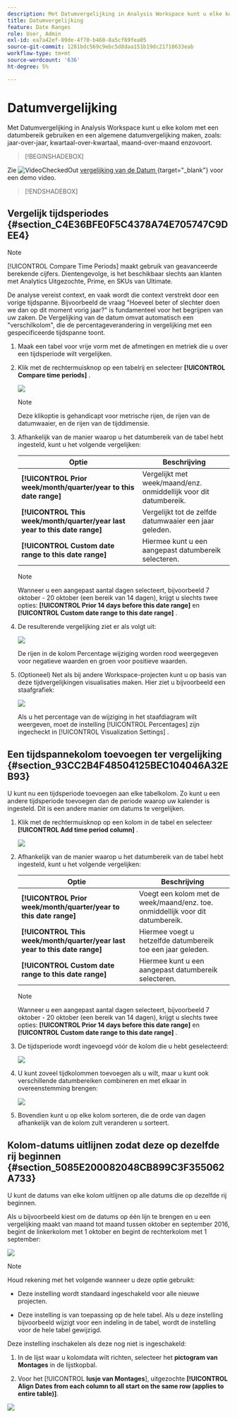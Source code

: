 ```yaml
---
description: Met Datumvergelijking in Analysis Workspace kunt u elke kolom met een datumbereik gebruiken en een algemene datumvergelijking maken, zoals jaar-over-jaar, kwartaal-over-kwartaal, maand-over-maand enzovoort.
title: Datumvergelijking
feature: Date Ranges
role: User, Admin
exl-id: ea7a42ef-89de-4f70-b468-8a5cf69fea05
source-git-commit: 1281bdc569c9ebc5d8daa151b19dc21710633eab
workflow-type: tm+mt
source-wordcount: '636'
ht-degree: 5%

---
```


# Datumvergelijking

Met Datumvergelijking in Analysis Workspace kunt u elke kolom met een datumbereik gebruiken en een algemene datumvergelijking maken, zoals: jaar-over-jaar, kwartaal-over-kwartaal, maand-over-maand enzovoort.


>[!BEGINSHADEBOX]

Zie ![ VideoCheckedOut ](/help/assets/icons/VideoCheckedOut.svg) [ vergelijking van de Datum ](https://video.tv.adobe.com/v/30753?quality=12&learn=on){target="_blank"} voor een demo video.

>[!ENDSHADEBOX]



## Vergelijk tijdsperiodes {#section_C4E36BFE0F5C4378A74E705747C9DEE4}

>[!NOTE]
>[!UICONTROL Compare Time Periods] maakt gebruik van geavanceerde berekende cijfers. Dientengevolge, is het beschikbaar slechts aan klanten met Analytics Uitgezochte, Prime, en SKUs van Ultimate.

De analyse vereist context, en vaak wordt die context verstrekt door een vorige tijdspanne. Bijvoorbeeld de vraag &quot;Hoeveel beter of slechter doen we dan op dit moment vorig jaar?&quot; is fundamenteel voor het begrijpen van uw zaken. De Vergelijking van de datum omvat automatisch een &quot;verschilkolom&quot;, die de percentageverandering in vergelijking met een gespecificeerde tijdspanne toont.

1. Maak een tabel voor vrije vorm met de afmetingen en metriek die u over een tijdsperiode wilt vergelijken.
1. Klik met de rechtermuisknop op een tabelrij en selecteer **[!UICONTROL Compare time periods]** .

   ![](assets/compare-time.png)

   >[!NOTE]
   >
   >Deze klikoptie is gehandicapt voor metrische rijen, de rijen van de datumwaaier, en de rijen van de tijddimensie.

1. Afhankelijk van de manier waarop u het datumbereik van de tabel hebt ingesteld, kunt u het volgende vergelijken:

   | Optie | Beschrijving |
   |---|---|
   | **[!UICONTROL Prior week/month/quarter/year to this date range]** | Vergelijkt met week/maand/enz. onmiddellijk voor dit datumbereik. |
   | **[!UICONTROL This week/month/quarter/year last year to this date range]** | Vergelijkt tot de zelfde datumwaaier een jaar geleden. |
   | **[!UICONTROL Custom date range to this date range]** | Hiermee kunt u een aangepast datumbereik selecteren. |

   >[!NOTE]
   >
   >Wanneer u een aangepast aantal dagen selecteert, bijvoorbeeld 7 oktober - 20 oktober (een bereik van 14 dagen), krijgt u slechts twee opties: **[!UICONTROL Prior 14 days before this date range]** en **[!UICONTROL Custom date range to this date range]** .

1. De resulterende vergelijking ziet er als volgt uit:

   ![](assets/compare-time-result.png)

   De rijen in de kolom Percentage wijziging worden rood weergegeven voor negatieve waarden en groen voor positieve waarden.

1. (Optioneel) Net als bij andere Workspace-projecten kunt u op basis van deze tijdvergelijkingen visualisaties maken. Hier ziet u bijvoorbeeld een staafgrafiek:

   ![](assets/compare-time-barchart.png)

   Als u het percentage van de wijziging in het staafdiagram wilt weergeven, moet de instelling [!UICONTROL Percentages] zijn ingecheckt in [!UICONTROL Visualization Settings] .

## Een tijdspannekolom toevoegen ter vergelijking {#section_93CC2B4F48504125BEC104046A32EB93}

U kunt nu een tijdsperiode toevoegen aan elke tabelkolom. Zo kunt u een andere tijdsperiode toevoegen dan de periode waarop uw kalender is ingesteld. Dit is een andere manier om datums te vergelijken.

1. Klik met de rechtermuisknop op een kolom in de tabel en selecteer **[!UICONTROL Add time period column]** .

   ![](assets/add-time-period-column.png)

1. Afhankelijk van de manier waarop u het datumbereik van de tabel hebt ingesteld, kunt u het volgende vergelijken:

   | Optie | Beschrijving |
   |---|---|
   | **[!UICONTROL Prior week/month/quarter/year to this date range]** | Voegt een kolom met de week/maand/enz. toe. onmiddellijk voor dit datumbereik. |
   | **[!UICONTROL This week/month/quarter/year last year to this date range]** | Hiermee voegt u hetzelfde datumbereik toe een jaar geleden. |
   | **[!UICONTROL Custom date range to this date range]** | Hiermee kunt u een aangepast datumbereik selecteren. |

   >[!NOTE]
   >
   >Wanneer u een aangepast aantal dagen selecteert, bijvoorbeeld 7 oktober - 20 oktober (een bereik van 14 dagen), krijgt u slechts twee opties: **[!UICONTROL Prior 14 days before this date range]** en **[!UICONTROL Custom date range to this date range]** .

1. De tijdsperiode wordt ingevoegd vóór de kolom die u hebt geselecteerd:

   ![](assets/add-time-period-column2.png)

1. U kunt zoveel tijdkolommen toevoegen als u wilt, maar u kunt ook verschillende datumbereiken combineren en met elkaar in overeenstemming brengen:

   ![](assets/add-time-period-column4.png)

1. Bovendien kunt u op elke kolom sorteren, die de orde van dagen afhankelijk van de kolom zult veranderen u sorteert.

## Kolom-datums uitlijnen zodat deze op dezelfde rij beginnen {#section_5085E200082048CB899C3F355062A733}

U kunt de datums van elke kolom uitlijnen op alle datums die op dezelfde rij beginnen.

Als u bijvoorbeeld kiest om de datums op één lijn te brengen en u een vergelijking maakt van maand tot maand tussen oktober en september 2016, begint de linkerkolom met 1 oktober en begint de rechterkolom met 1 september:

![](assets/add-time-period-column3.png)

>[!NOTE]
>
>Houd rekening met het volgende wanneer u deze optie gebruikt:
>
>* Deze instelling wordt standaard ingeschakeld voor alle nieuwe projecten.
>
>* Deze instelling is van toepassing op de hele tabel. Als u deze instelling bijvoorbeeld wijzigt voor een indeling in de tabel, wordt de instelling voor de hele tabel gewijzigd.
>

Deze instelling inschakelen als deze nog niet is ingeschakeld:

1. In de lijst waar u kolomdata wilt richten, selecteer het **pictogram van Montages** in de lijstkopbal.

1. Voor het [!UICONTROL **lusje van Montages**], uitgezochte **[!UICONTROL Align Dates from each column to all start on the same row (applies to entire table)]**.

![](assets/date-comparison-setting.png)


